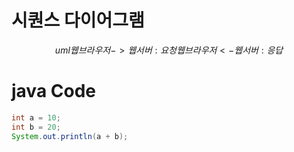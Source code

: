 # 시퀀스 다이어그램
$$uml
웹브라우저 -> 웹서버 : 요청
웹브라우저 <- 웹서버 : 응답
$$

# java Code
```java
int a = 10;
int b = 20;
System.out.println(a + b);
```
